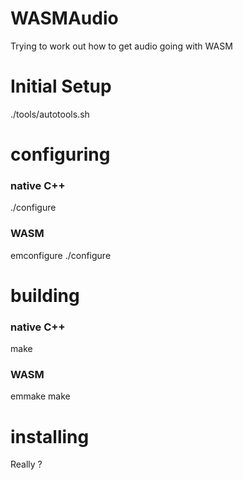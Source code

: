 # WASMAudio

Trying to work out how to get audio going with WASM

# Initial Setup

./tools/autotools.sh

# configuring
### native C++
./configure

### WASM
emconfigure ./configure

# building
### native C++
make
### WASM
emmake make

# installing

Really ?

